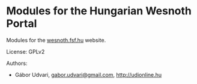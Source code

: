 Modules for the Hungarian Wesnoth Portal
================

Modules for the [wesnoth.fsf.hu](http://wesnoth.fsf.hu) website.

License: GPLv2

Authors:

* Gábor Udvari, gabor.udvari@gmail.com, http://udionline.hu

